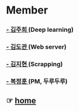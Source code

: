 # Member
### <a href="https://github.com/ginttone"> - 김주희 </a>(Deep learning) <br>
### <a href="https://github.com/power3247"> - 김도관 </a>(Web server) <br>
### <a href="https://github.com/fonslucens"> - 김지현 </a>(Scrapping) <br>
### <a href="https://github.com/yoonputer"> - 복정훈 </a>(PM, 두루두루) <br>

## ☞ <a href="https://github.com/yoonputer/Team_Project2"> home</a><br>
